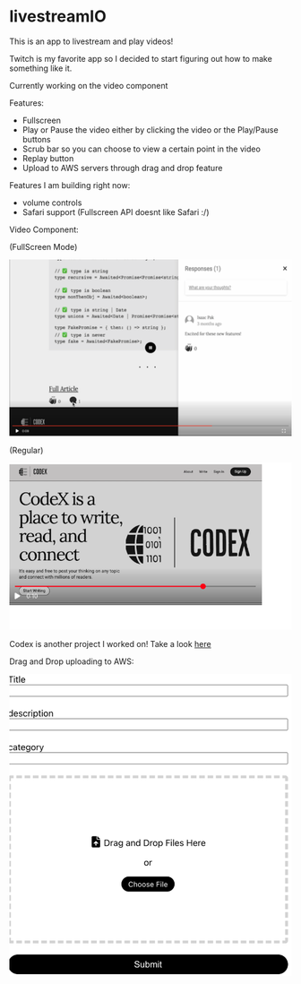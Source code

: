 # livestreamIO

This is an app to livestream and play videos!

Twitch is my favorite app so I decided to start figuring out how to make something like it.

Currently working on the video component

Features:
- Fullscreen
- Play or Pause the video either by clicking the video or the Play/Pause buttons
- Scrub bar so you can choose to view a certain point in the video
- Replay button
- Upload to AWS servers through drag and drop feature

Features I am building right now:
- volume controls
- Safari support (Fullscreen API doesnt like Safari :/)

Video Component:

(FullScreen Mode)

![](https://github.com/kvh8899/livestreamIO/blob/main/docs/fullscreen.png)

(Regular)

![](https://github.com/kvh8899/livestreamIO/blob/main/docs/video.png)

Codex is another project I worked on!
Take a look [here](https://github.com/kvh8899/week13-project)

Drag and Drop uploading to AWS:

![](https://github.com/kvh8899/livestreamIO/blob/main/docs/Dnd.png)
